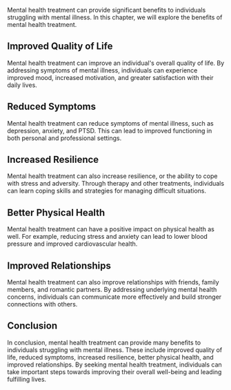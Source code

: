 

Mental health treatment can provide significant benefits to individuals struggling with mental illness. In this chapter, we will explore the benefits of mental health treatment.

Improved Quality of Life
------------------------

Mental health treatment can improve an individual's overall quality of life. By addressing symptoms of mental illness, individuals can experience improved mood, increased motivation, and greater satisfaction with their daily lives.

Reduced Symptoms
----------------

Mental health treatment can reduce symptoms of mental illness, such as depression, anxiety, and PTSD. This can lead to improved functioning in both personal and professional settings.

Increased Resilience
--------------------

Mental health treatment can also increase resilience, or the ability to cope with stress and adversity. Through therapy and other treatments, individuals can learn coping skills and strategies for managing difficult situations.

Better Physical Health
----------------------

Mental health treatment can have a positive impact on physical health as well. For example, reducing stress and anxiety can lead to lower blood pressure and improved cardiovascular health.

Improved Relationships
----------------------

Mental health treatment can also improve relationships with friends, family members, and romantic partners. By addressing underlying mental health concerns, individuals can communicate more effectively and build stronger connections with others.

Conclusion
----------

In conclusion, mental health treatment can provide many benefits to individuals struggling with mental illness. These include improved quality of life, reduced symptoms, increased resilience, better physical health, and improved relationships. By seeking mental health treatment, individuals can take important steps towards improving their overall well-being and leading fulfilling lives.
